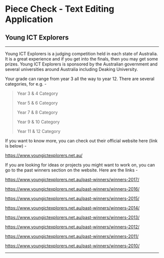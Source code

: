 # Piece Check - Text Editing Application
## Young ICT Explorers

------------------------------------------------------------------------------------------------------------------------------------------

Young ICT Explorers is a judging competition held in each state of Australia. It is a great experience and if you get into the finals, then you may get some prizes. Young ICT Explorers is sponsored by the Australian government and several universities around Australia including Deaking University.

Your grade can range from year 3 all the way to year 12. There are several categories, for e.g. -

> Year 3 & 4 Category
>
> Year 5 & 6 Category
>
> Year 7 & 8 Category
>
> Year 9 & 10 Category
>
> Year 11 & 12 Category

If you want to know more, you can check out their official website here (link is below) -

https://www.youngictexplorers.net.au/

If you are looking for ideas or projects you might want to work on, you can go to the past winners section on the website. Here are the links -

https://www.youngictexplorers.net.au/past-winners/winners-2017/

https://www.youngictexplorers.net.au/past-winners/winners-2016/

https://www.youngictexplorers.net.au/past-winners/winners-2015/

https://www.youngictexplorers.net.au/past-winners/winners-2014/

https://www.youngictexplorers.net.au/past-winners/winners-2013/

https://www.youngictexplorers.net.au/past-winners/winners-2012/

https://www.youngictexplorers.net.au/past-winners/winners-2011/

https://www.youngictexplorers.net.au/past-winners/winners-2010/

------------------------------------------------------------------------------------------------------------------------------------------
